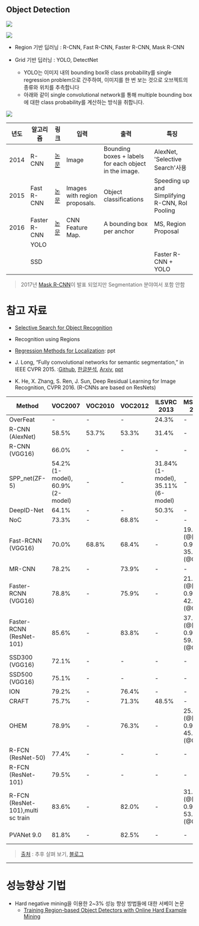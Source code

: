 ## Object Detection 

![](http://i.imgur.com/9xApnEN.png)

![](http://i.imgur.com/8V91Ouw.png)

- Region 기반 딥러닝 : R-CNN, Fast R-CNN, Faster R-CNN, Mask R-CNN

- Grid 기반 딥러닝 : YOLO, DetectNet
    -  YOLO는 이미지 내의 bounding box와 class probability를 single regression problem으로 간주하여, 이미지를 한 번 보는 것으로 오브젝트의 종류와 위치를 추측합니다
    - 아래와 같이 single convolutional network를 통해 multiple bounding box에 대한 class probability를 계산하는 방식을 취합니다.


![](https://i.imgur.com/ZFg9tdp.png)

|년도|알고리즘|링크|입력|출력|특징|
|-|-|-|-|-|-|
|2014|R-CNN|[논문](https://arxiv.org/abs/1311.2524)|Image|Bounding boxes + labels for each object in the image.|AlexNet, 'Selective Search'사용 |
|2015|Fast R-CNN|[논문](https://arxiv.org/abs/1504.08083)|Images with region proposals.|Object classifications |Speeding up and Simplifying R-CNN, RoI Pooling|
|2016|Faster R-CNN|[논문](https://arxiv.org/abs/1506.01497)| CNN Feature Map.|A bounding box per anchor|MS, Region Proposal|
||YOLO|||||
||SSD||||Faster R-CNN + YOLO|

> 2017년 [Mask R-CNN](https://arxiv.org/abs/1703.06870)이 발표 되었지만 Segmentation 분야여서 포함 안함 


# 참고 자료 

- [Selective Search for Object Recognition](https://www.koen.me/research/pub/uijlings-ijcv2013-draft.pdf)

- Recognition using Regions

- [Regression Methods for Localization](https://bfeba431-a-62cb3a1a-s-sites.googlegroups.com/site/deeplearningcvpr2014/RegressionMethodsforLocalization.pdf?attachauth=ANoY7cpf41j03XW6YUpHg5L5_LgNhz6C05lpU58CkgQixIXesT0WOK6HU3CVi5x8t83aWcvYkvrUIpZ80rXYI8Hnlfk-wFdcay_DWW4c9ww5KXDADhcyhMiCDOv3AnNkhmuQDLFWCxyjY--VParh1WCIVUIOvtj4NW_UPc2zz0I_b9ovWkK-_qEio3oAY29Z6cyzK4Co60biKGRrc_3WfXxJgdq0Zq7pPnopAAHdEFpU9bv360H-EeW88n-h--8fyCQhJsG7-Pm-&attredirects=0): ppt

- J. Long, “Fully convolutional networks for semantic segmentation,” in IEEE CVPR 2015. :[Github](https://github.com/shelhamer/fcn.berkeleyvision.org), [한글분석](http://www.whydsp.org/317), [Arxiv](https://arxiv.org/abs/1605.06211), [ppt](http://tutorial.caffe.berkeleyvision.org/caffe-cvpr15-pixels.pdf)

- K. He, X. Zhang, S. Ren, J. Sun, Deep Residual Learning for Image Recognition,
CVPR 2016. (R-CNNs are based on ResNets)



|Method|VOC2007|VOC2010|VOC2012|ILSVRC 2013|MSCOCO 2015|Speed|
|--- |--- |--- |--- |--- |--- |--- |
|OverFeat|-|-|-|24.3%|-|-|
|R-CNN (AlexNet)|58.5%|53.7%|53.3%|31.4%|-|-|
|R-CNN (VGG16)|66.0%|-|-|-|-|-|
|SPP_net(ZF-5)|54.2%(1-model), 60.9%(2-model)|-|-|31.84%(1-model), 35.11%(6-model)|-|-|
|DeepID-Net|64.1%|-|-|50.3%|-|-|
|NoC|73.3%|-|68.8%|-|-|-|
|Fast-RCNN (VGG16)|70.0%|68.8%|68.4%|-|19.7%(@[0.5-0.95]), 35.9%(@0.5)|-|
|MR-CNN|78.2%|-|73.9%|-|-|-|
|Faster-RCNN (VGG16)|78.8%|-|75.9%|-|21.9%(@[0.5-0.95]), 42.7%(@0.5)|198ms|
|Faster-RCNN (ResNet-101)|85.6%|-|83.8%|-|37.4%(@[0.5-0.95]), 59.0%(@0.5)|-|
|SSD300 (VGG16)|72.1%|-|-|-|-|58 fps|
|SSD500 (VGG16)|75.1%|-|-|-|-|23 fps|
|ION|79.2%|-|76.4%|-|-|-|
|CRAFT|75.7%|-|71.3%|48.5%|-|-|
|OHEM|78.9%|-|76.3%|-|25.5%(@[0.5-0.95]), 45.9%(@0.5)|-|
|R-FCN (ResNet-50)|77.4%|-|-|-|-|0.12sec(K40), 0.09sec(TitianX)|
|R-FCN (ResNet-101)|79.5%|-|-|-|-|0.17sec(K40), 0.12sec(TitianX)|
|R-FCN (ResNet-101),multi sc train|83.6%|-|82.0%|-|31.5%(@[0.5-0.95]), 53.2%(@0.5)|-|
|PVANet 9.0|81.8%|-|82.5%|-|-|750ms(CPU), 46ms(TitianX)|

> [출처](https://github.com/Smorodov/Deep-learning-object-detection-links./blob/master/readme.md) : 추후 살펴 보기, [블로그](https://handong1587.github.io/deep_learning/2015/10/09/object-detection.html)

--- 

# 성능향상 기법 

- Hard negative mining을 이용한 2~3% 성능 향상 방법들에 대한 서베이 논문 
    - [Training Region-based Object Detectors with Online Hard Example Mining](https://arxiv.org/abs/1604.03540)